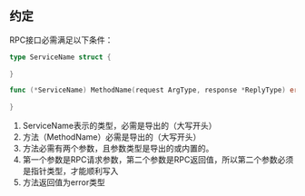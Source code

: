 ## 约定
RPC接口必需满足以下条件：

```go
type ServiceName struct {
	
}

func (*ServiceName) MethodName(request ArgType, response *ReplyType) error {
	
}
```

1. ServiceName表示的类型，必需是导出的（大写开头） 
2. 方法（MethodName）必需是导出的（大写开头） 
3. 方法必需有两个参数，且参数类型是导出的或内置的。 
4. 第一个参数是RPC请求参数，第二个参数是RPC返回值，所以第二个参数必须是指针类型，才能顺利写入 
5. 方法返回值为error类型

